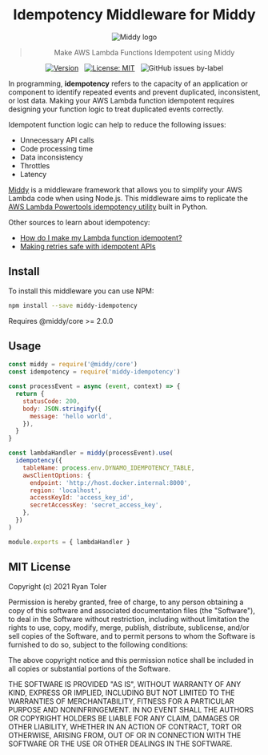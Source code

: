 <div align="center">
 
  <h1>Idempotency Middleware for Middy</h1>

  <img alt="Middy logo" src="https://raw.githubusercontent.com/middyjs/middy/master/docs/img/middy-logo.png"/>

  <blockquote>Make AWS Lambda Functions Idempotent using Middy</blockquote>

[![Version](https://img.shields.io/npm/v/middy-idempotency?label=latest%20version)](https://www.npmjs.com/package/middy-idempotency)&nbsp; &nbsp;[![License: MIT](https://img.shields.io/badge/License-MIT-blue.svg)](./LICENSE)&nbsp; &nbsp;![GitHub issues by-label](https://img.shields.io/github/issues/rdt712/middy-idempotency/bug)

</div>

In programming, **idempotency** refers to the capacity of an application or component to identify repeated events and prevent duplicated, inconsistent, or lost data. Making your AWS Lambda function idempotent requires designing your function logic to treat duplicated events correctly.

Idempotent function logic can help to reduce the following issues:

- Unnecessary API calls
- Code processing time
- Data inconsistency
- Throttles
- Latency

[Middy](https://middy.js.org/) is a middleware framework that allows you to simplify your AWS Lambda code when using Node.js. This middleware aims to replicate the [AWS Lambda Powertools idempotency utility](https://awslabs.github.io/aws-lambda-powertools-python/develop/utilities/idempotency/) built in Python.

Other sources to learn about idempotency:

- [How do I make my Lambda function idempotent?](https://aws.amazon.com/premiumsupport/knowledge-center/lambda-function-idempotent/)
- [Making retries safe with idempotent APIs](https://aws.amazon.com/builders-library/making-retries-safe-with-idempotent-APIs/)

## Install

To install this middleware you can use NPM:

```bash
npm install --save middy-idempotency
```

Requires @middy/core >= 2.0.0

## Usage

```javascript
const middy = require('@middy/core')
const idempotency = require('middy-idempotency')

const processEvent = async (event, context) => {
  return {
    statusCode: 200,
    body: JSON.stringify({
      message: 'hello world',
    }),
  }
}

const lambdaHandler = middy(processEvent).use(
  idempotency({
    tableName: process.env.DYNAMO_IDEMPOTENCY_TABLE,
    awsClientOptions: {
      endpoint: 'http://host.docker.internal:8000',
      region: 'localhost',
      accessKeyId: 'access_key_id',
      secretAccessKey: 'secret_access_key',
    },
  })
)

module.exports = { lambdaHandler }
```

## MIT License

Copyright (c) 2021 Ryan Toler

Permission is hereby granted, free of charge, to any person obtaining a copy
of this software and associated documentation files (the "Software"), to deal
in the Software without restriction, including without limitation the rights
to use, copy, modify, merge, publish, distribute, sublicense, and/or sell
copies of the Software, and to permit persons to whom the Software is
furnished to do so, subject to the following conditions:

The above copyright notice and this permission notice shall be included in all
copies or substantial portions of the Software.

THE SOFTWARE IS PROVIDED "AS IS", WITHOUT WARRANTY OF ANY KIND, EXPRESS OR
IMPLIED, INCLUDING BUT NOT LIMITED TO THE WARRANTIES OF MERCHANTABILITY,
FITNESS FOR A PARTICULAR PURPOSE AND NONINFRINGEMENT. IN NO EVENT SHALL THE
AUTHORS OR COPYRIGHT HOLDERS BE LIABLE FOR ANY CLAIM, DAMAGES OR OTHER
LIABILITY, WHETHER IN AN ACTION OF CONTRACT, TORT OR OTHERWISE, ARISING FROM,
OUT OF OR IN CONNECTION WITH THE SOFTWARE OR THE USE OR OTHER DEALINGS IN THE
SOFTWARE.
